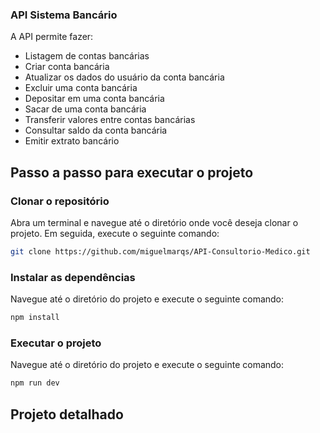 ### API Sistema Bancário

A API permite fazer:
-   Listagem de contas bancárias
-   Criar conta bancária
-   Atualizar os dados do usuário da conta bancária
-   Excluir uma conta bancária
-   Depositar em uma conta bancária
-   Sacar de uma conta bancária
-   Transferir valores entre contas bancárias
-   Consultar saldo da conta bancária
-   Emitir extrato bancário

## Passo a passo para executar o projeto

### Clonar o repositório
Abra um terminal e navegue até o diretório onde você deseja clonar o projeto. Em seguida, execute o seguinte comando:

````bash
git clone https://github.com/miguelmarqs/API-Consultorio-Medico.git

````
### Instalar as dependências
Navegue até o diretório do projeto e execute o seguinte comando:
````bash
npm install
````

### Executar o projeto
Navegue até o diretório do projeto e execute o seguinte comando:
````bash
npm run dev
````

## Projeto detalhado
